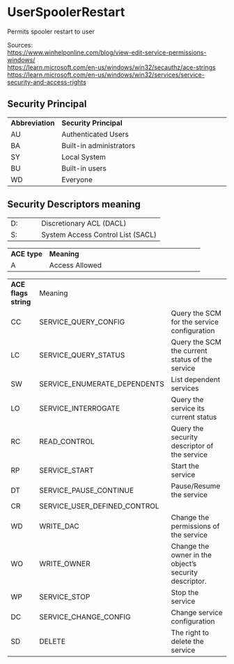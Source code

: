 # UserSpoolerRestart
Permits spooler restart to user  

Sources:  
https://www.winhelponline.com/blog/view-edit-service-permissions-windows/  
https://learn.microsoft.com/en-us/windows/win32/secauthz/ace-strings  
https://learn.microsoft.com/en-us/windows/win32/services/service-security-and-access-rights

## Security Principal

<table style="border-collapse:collapse;width:100%"><tbody><tr><td style="width:20%"><strong>Abbreviation</strong></td><td style="width:80%"><strong>Security Principal</strong></td></tr><tr><td style="width:20%">AU</td><td style="width:80%">Authenticated Users</td></tr><tr><td style="width:20%">BA</td><td style="width:80%">Built-in administrators</td></tr><tr><td style="width:20%">SY</td><td style="width:80%">Local System</td></tr><tr><td style="width:20%">BU</td><td style="width:80%">Built-in users</td></tr><tr><td style="width:20%">WD</td><td style="width:80%">Everyone</td></tr></tbody></table>

## Security Descriptors meaning
<table style="border-collapse:collapse;width:100%"><tbody><tr><td style="width:20%">D:</td><td style="width:80%">Discretionary ACL (DACL)</td></tr><tr><td style="width:20%">S:</td><td style="width:80%">System Access Control List (SACL)</td></tr></tbody></table>

<table style="border-collapse:collapse;width:100%"><tbody><tr><td style="width:20%"><strong>ACE type</strong></td><td style="width:80%"><strong>Meaning</strong></td></tr><tr><td style="width:20%">A</td><td style="width:80%">Access Allowed</td></tr></tbody></table>

<table style="border-collapse:collapse;width:100%"><tbody><tr><td style="width:20%"><strong>ACE flags string</strong></td><td style="width:40%">Meaning</td><td style="width:40%"></td></tr><tr><td style="width:20%">CC</td><td style="width:40%">SERVICE_QUERY_CONFIG</td><td style="width:40%">Query the SCM for the service configuration</td></tr><tr><td style="width:20%">LC</td><td style="width:40%">SERVICE_QUERY_STATUS</td><td style="width:40%">Query the SCM the current status of the service</td></tr><tr><td style="width:20%">SW</td><td style="width:40%">SERVICE_ENUMERATE_DEPENDENTS</td><td style="width:40%">List dependent services</td></tr><tr><td style="width:20%">LO</td><td style="width:40%">SERVICE_INTERROGATE</td><td style="width:40%">Query the service its current status</td></tr><tr><td style="width:20%">RC</td><td style="width:40%">READ_CONTROL</td><td style="width:40%">Query the security descriptor of the service</td></tr><tr><td style="width:20%">RP</td><td style="width:40%">SERVICE_START</td><td style="width:40%">Start the service</td></tr><tr><td style="width:20%">DT</td><td style="width:40%">SERVICE_PAUSE_CONTINUE</td><td style="width:40%">Pause/Resume the service</td></tr><tr><td style="width:20%">CR</td><td style="width:40%">SERVICE_USER_DEFINED_CONTROL</td><td style="width:40%"></td></tr><tr><td style="width:20%">WD</td><td style="width:40%">WRITE_DAC</td><td style="width:40%">Change the permissions of the service</td></tr><tr><td style="width:20%">WO</td><td style="width:40%">WRITE_OWNER</td><td style="width:40%">Change the owner in the object’s security descriptor.</td></tr><tr><td style="width:20%">WP</td><td style="width:40%">SERVICE_STOP</td><td style="width:40%">Stop the service</td></tr><tr><td style="width:20%">DC</td><td style="width:40%">SERVICE_CHANGE_CONFIG</td><td style="width:40%">Change service configuration</td></tr><tr><td style="width:20%">SD</td><td style="width:40%">DELETE</td><td style="width:40%">The right to delete the service</td></tr></tbody></table>